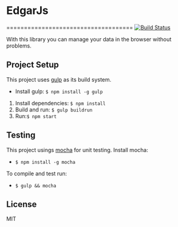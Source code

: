 # EdgarJs
====================================
[![Build Status](https://travis-ci.org/DiogenesPolanco/EdgarJs.svg?branch=master)](https://travis-ci.org/DiogenesPolanco/EdgarJs)

 With this library you can manage your data in the browser without problems.
 
## Project Setup

This project uses [gulp](http://gulpjs.com/) as its build system. 

- Install gulp: `$ npm install -g gulp`

1. Install dependencies: `$ npm install`
2. Build and run: `$ gulp buildrun`
3. Run:`$ npm start`

## Testing

This project usings [mocha](http://visionmedia.github.io/mocha/) for unit testing. Install mocha:

- `$ npm install -g mocha`

To compile and test run:

-  `$ gulp && mocha`

## License

MIT

